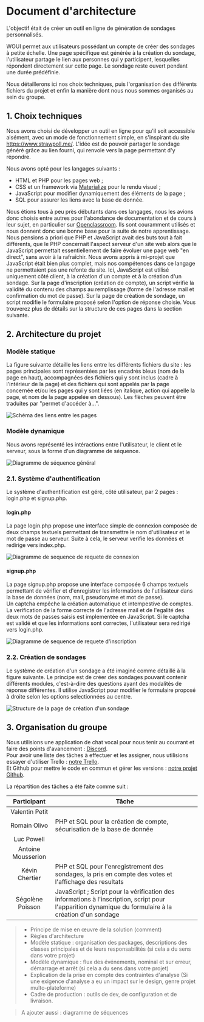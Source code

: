 # Document d'architecture
L'objectif était de créer un outil en ligne de génération de sondages personnalisés.

WOUI permet aux utilisateurs possédant un compte de créer des sondages à petite échelle. Une page spécifique est générée à la création du sondage, l'utilisateur partage le lien aux personnes qui y participent, lesquelles répondent directement sur cette page. Le sondage reste ouvert pendant une durée prédéfinie.

Nous détaillerons ici nos choix techniques, puis l'organisation des différents fichiers du projet et enfin la manière dont nous nous sommes organisés au sein du groupe.
## 1. Choix techniques
Nous avons choisi de développer un outil en ligne pour qu'il soit accessible aisément, avec un mode de fonctionnement simple, en s'inspirant du site <https://www.strawpoll.me/>. L'idée est de pouvoir partager le sondage généré grâce au lien fourni, qui renvoie vers la page permettant d'y répondre.

Nous avons opté pour les langages suivants :  
- HTML et PHP pour les pages web ;  
- CSS et un framework via [Materialize](https://materializecss.com/) pour le rendu visuel ;  
- JavaScript pour modifier dynamiquement des éléments de la page ;  
- SQL pour assurer les liens avec la base de donnée.

Nous étions tous à peu près débutants dans ces langages, nous les avions donc choisis entre autres pour l'abondance de documentation et de cours à leur sujet, en particulier sur [Openclassroom](https://openclassrooms.com/). Ils sont couramment utilisés et nous donnent donc une bonne base pour la suite de notre apprentissage.
Nous pensions a priori que PHP et JavaScript avait des buts tout à fait différents, que le PHP concernait l'aspect serveur d'un site web alors que le JavaScript permettait essentiellement de faire évoluer une page web "en direct", sans avoir à la rafraîchir. Nous avons appris à mi-projet que JavaScript était bien plus complet, mais nos compétences dans ce langage ne permettaient pas une refonte du site. Ici, JavaScript est utilisé uniquement côté client, à la création d'un compte et à la création d'un sondage. Sur la page d'inscription (création de compte), un script vérifie la validité du contenu des champs au remplissage (forme de l'adresse mail et confirmation du mot de passe). Sur la page de création de sondage, un script modifie le formulaire proposé selon l'option de réponse choisie. Vous trouverez plus de détails sur la structure de ces pages dans la section suivante.
## 2. Architecture du projet
### Modèle statique
La figure suivante détaille les liens entre les différents fichiers du site : les pages principales sont représentées par les encadrés bleus (nom de la page en haut), accompagnées des fichiers qui y sont inclus (cadre à l'intérieur de la page) et des fichiers qui sont appelés par la page concernée et/ou les pages qui y sont liées (en italique, action qui appelle la page, et nom de la page appelée en dessous). Les flèches peuvent être traduites par "permet d'accéder à...".

![Schéma des liens entre les pages](https://github.com/SegolenePoisson/ProjetL3/raw/master/info/img/liens_pages.jpg "Schéma des liens entre les pages")
### Modèle dynamique
Nous avons représenté les intéractions entre l'utilisateur, le client et le serveur, sous la forme d'un diagramme de séquence.

![Diagramme de séquence général](https://github.com/SegolenePoisson/ProjetL3/raw/master/info/img/DiagSéquenceWoui.png "Diagramme de séquence du générateur de sondage.")

### 2.1. Système d'authentification
Le système d'authentification est géré, côté utilisateur, par 2 pages : login.php et signup.php.
#### login.php
La page login.php propose une interface simple de connexion composée de deux champs textuels permettant de transmettre le nom d'utilisateur et le mot de passe au serveur. Suite à cela, le serveur verifie les données et redirige vers index.php.

![Diagramme de sequence de requete de connexion](https://github.com/SegolenePoisson/ProjetL3/raw/master/info/img/Diagramme_de_sequence_de_requete_de_connexion.png "Diagramme de sequence de requete de connexion")

#### signup.php
La page signup.php propose une interface composée 6 champs textuels permettant de vérifier et d'enregistrer les informations de l'utilisateur dans la base de données (nom, mail, pseudonyme et mot de passe).  
Un captcha empêche la création automatique et intempestive de comptes.  
La verification de la forme correcte de l'adresse mail et de l'egalité des deux mots de passes saisis est implementée en JavaScript.
Si le captcha est validé et que les informations sont correctes, l'utilisateur sera redirigé vers login.php.

![Diagramme de sequence de requete d'inscription](https://github.com/SegolenePoisson/ProjetL3/raw/master/info/img/Diagramme_de_sequence_de_requete_d'inscription.png "Diagramme de sequence de requete d'inscription")


### 2.2. Création de sondages
Le système de création d'un sondage a été imaginé comme détaillé à la figure suivante. Le principe est de créer des sondages pouvant contenir différents modules, c'est-à-dire des questions ayant des modalités de réponse différentes. Il utilise JavaScript pour modifier le formulaire proposé à droite selon les options selectionnées au centre.

![Structure de la page de création d'un sondage](https://github.com/SegolenePoisson/ProjetL3/raw/master/info/img/poll_modulaire.jpg "Structure de la page de création d'un sondage")

## 3. Organisation du groupe
Nous utilisions une application de chat vocal pour nous tenir au courrant et faire des points d'avancement : [Discord](https://discordapp.com/).  
Pour avoir une liste des tâches à effectuer et les assigner, nous utilisions essayer d'utiliser Trello : [notre Trello](https://trello.com/b/PUTqpnMR/woui).  
Et Github pour mettre le code en commun et gérer les versions : [notre projet Github](https://github.com/SegolenePoisson/ProjetL3/).

La répartition des tâches a été faite comme suit :

Participant | Tâche
:---: | ---
Valentin Petit |  
Romain Olivo | PHP et SQL pour la création de compte, sécurisation de la base de donnée
Luc Powell | 
Antoine Mousserion | 
Kévin Chertier | PHP et SQL pour l'enregistrement des sondages, la pris en compte des votes et l'affichage des resultats
Ségolène Poisson | JavaScript ; Script pour la vérification des informations à l'inscription, script pour l'apparition dynamique du formulaire à la création d'un sondage

>- Principe de mise en œuvre de la solution (comment)
>- Règles d'architecture
>- Modèle statique : organisation des packages, descriptions des classes principales et de leurs responsabilités (si cela a du sens dans votre projet)
>- Modèle dynamique : flux des événements, nominal et sur erreur, démarrage et arrêt (si cela a du sens dans votre projet)
>- Explication de la prise en compte des contraintes d'analyse (Si une exigence d'analyse a eu un impact sur le design, genre projet multo-plateforme)
>- Cadre de production : outils de dev, de configuration et de livraison.

>A ajouter aussi : diagramme de séquences
